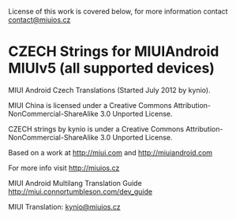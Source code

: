 License of this work is covered below, for more information contact contact@miuios.cz
                                                                 
CZECH Strings for MIUIAndroid MIUIv5 (all supported devices)
============================================

MIUI Android Czech Translations (Started July 2012 by kynio). 

MIUI China is licensed under a Creative Commons Attribution-NonCommercial-ShareAlike 3.0 Unported License. 

CZECH strings by kynio is under a Creative Commons Attribution-NonCommercial-ShareAlike 3.0 Unported License.

Based on a work at http://miui.com and http://miuiandroid.com

For more info visit http://miuios.cz

MIUI Android Multilang Translation Guide http://miui.connortumbleson.com/dev_guide

MIUI Translation: kynio@miuios.cz